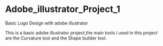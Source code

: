 # Adobe_illustrator_Project_1
Basic Logo Design with adobe illustrator
  
  This is a basic adobe illustrator project,the main tools i used in this project are the Curvature tool and the Shape builder tool.
